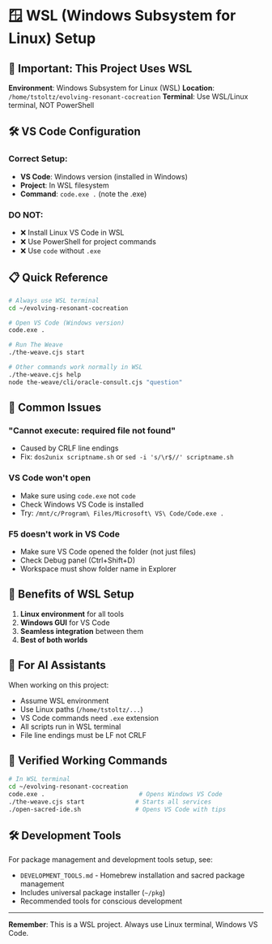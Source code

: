 # 🪟 WSL (Windows Subsystem for Linux) Setup

## 🎯 Important: This Project Uses WSL

**Environment**: Windows Subsystem for Linux (WSL)
**Location**: `/home/tstoltz/evolving-resonant-cocreation`
**Terminal**: Use WSL/Linux terminal, NOT PowerShell

## 🛠️ VS Code Configuration

### Correct Setup:
- **VS Code**: Windows version (installed in Windows)
- **Project**: In WSL filesystem
- **Command**: `code.exe .` (note the .exe)

### DO NOT:
- ❌ Install Linux VS Code in WSL
- ❌ Use PowerShell for project commands
- ❌ Use `code` without `.exe`

## 📋 Quick Reference

```bash
# Always use WSL terminal
cd ~/evolving-resonant-cocreation

# Open VS Code (Windows version)
code.exe .

# Run The Weave
./the-weave.cjs start

# Other commands work normally in WSL
./the-weave.cjs help
node the-weave/cli/oracle-consult.cjs "question"
```

## 🔧 Common Issues

### "Cannot execute: required file not found"
- Caused by CRLF line endings
- Fix: `dos2unix scriptname.sh` or `sed -i 's/\r$//' scriptname.sh`

### VS Code won't open
- Make sure using `code.exe` not `code`
- Check Windows VS Code is installed
- Try: `/mnt/c/Program\ Files/Microsoft\ VS\ Code/Code.exe .`

### F5 doesn't work in VS Code
- Make sure VS Code opened the folder (not just files)
- Check Debug panel (Ctrl+Shift+D)
- Workspace must show folder name in Explorer

## 🌟 Benefits of WSL Setup

1. **Linux environment** for all tools
2. **Windows GUI** for VS Code
3. **Seamless integration** between them
4. **Best of both worlds**

## 📝 For AI Assistants

When working on this project:
- Assume WSL environment
- Use Linux paths (`/home/tstoltz/...`)
- VS Code commands need `.exe` extension
- All scripts run in WSL terminal
- File line endings must be LF not CRLF

## 🚀 Verified Working Commands

```bash
# In WSL terminal
cd ~/evolving-resonant-cocreation
code.exe .                          # Opens Windows VS Code
./the-weave.cjs start              # Starts all services
./open-sacred-ide.sh               # Opens VS Code with tips
```

## 🛠️ Development Tools

For package management and development tools setup, see:
- `DEVELOPMENT_TOOLS.md` - Homebrew installation and sacred package management
- Includes universal package installer (`~/pkg`)
- Recommended tools for conscious development

---

**Remember**: This is a WSL project. Always use Linux terminal, Windows VS Code.